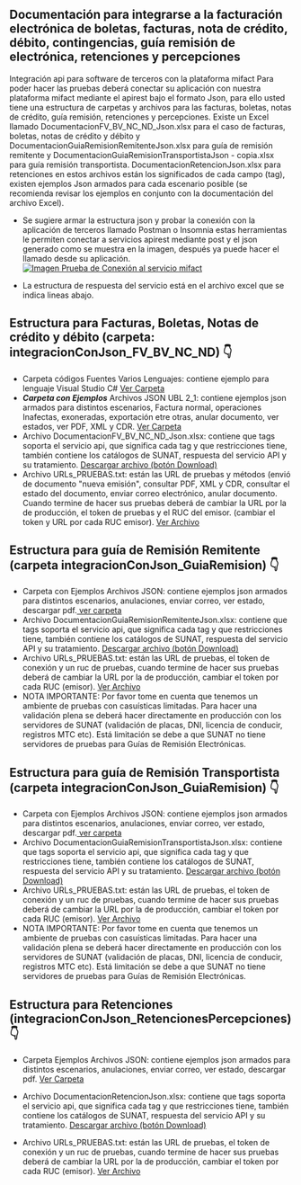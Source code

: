 ## Documentación para integrarse a la facturación electrónica de  boletas, facturas, nota de crédito, débito, contingencias, guía remisión de electrónica, retenciones y percepciones
Integración api para software de terceros con la plataforma mifact
Para poder hacer las pruebas deberá conectar su aplicación con nuestra plataforma mifact mediante el apirest bajo el formato Json, para ello usted tiene una estructura de carpetas y archivos para las facturas, boletas, notas de crédito, guía remisión, retenciones y percepciones. Existe un Excel llamado DocumentacionFV_BV_NC_ND_Json.xlsx para el caso de facturas, boletas, notas de crédito y débito y DocumentacionGuiaRemisionRemitenteJson.xlsx para guía de remisión remitente y DocumentacionGuiaRemisionTransportistaJson - copia.xlsx para guía remisión transportista. DocumentacionRetencionJson.xlsx para retenciones en estos archivos están los significados de cada campo (tag), existen ejemplos Json armados para cada escenario posible (se recomienda revisar los ejemplos en conjunto con la documentación del archivo Excel).
- Se sugiere armar la estructura json y probar la conexión con la aplicación de terceros llamado Postman o Insomnia estas herramientas le permiten conectar a servicios apirest mediante post y el json generado como se muestra en la imagen, después ya puede hacer el llamado desde su aplicación.
[![Imagen Prueba de Conexión al servicio mifact](https://img-logos-mifact.s3.amazonaws.com/JsonConexionMifact.png "Imagen Prueba de Conexión al servicio mifact")](https://img-logos-mifact.s3.amazonaws.com/JsonConexionMifact.png "Imagen Prueba de Conexión al servicio mifact")

- La estructura de respuesta del servicio está en el archivo excel que se indica lineas abajo.
## Estructura para Facturas, Boletas, Notas de crédito y débito (carpeta: integracionConJson_FV_BV_NC_ND) 👇


- Carpeta códigos Fuentes Varios Lenguajes: contiene ejemplo para lenguaje Visual Studio C# [Ver Carpeta](https://github.com/mifact/apijson/tree/master/integracionConJson_FV_BV_NC_ND/Codigos%20Fuentes%20Varios%20Lenguajes)
- ***Carpeta con Ejemplos*** Archivos JSON UBL 2_1: contiene ejemplos json armados para distintos escenarios, Factura normal, operaciones Inafectas, exoneradas, exportación etre otras, anular documento, ver estados, ver PDF, XML y CDR. [Ver Carpeta](https://github.com/mifact/apijson/tree/master/integracionConJson_FV_BV_NC_ND/Ejemplos%20Archivos%20JSON%20UBL%202_1)
- Archivo DocumentacionFV_BV_NC_ND_Json.xlsx: contiene que tags soporta el servicio api, que significa cada tag y que restricciones tiene, también contiene los catálogos de SUNAT, respuesta del servicio API y su tratamiento.  [Descargar archivo (botón Download)](https://github.com/mifact/apijson/blob/master/integracionConJson_FV_BV_NC_ND/DocumentacionFV_BV_NC_ND_Json.xlsx) 
- Archivo URLs_PRUEBAS.txt: están las URL de pruebas y métodos (envió de documento "nueva emisión", consultar PDF, XML y CDR, consultar el estado del documento, enviar correo electrónico, anular documento. Cuando termine de hacer sus pruebas deberá de cambiar la URL por la de producción, el token de pruebas y el RUC del emisor. (cambiar el token y URL por cada RUC emisor). [Ver Archivo](https://github.com/mifact/apijson/blob/master/integracionConJson_FV_BV_NC_ND/URLs_PRUEBAS.txt) 

## Estructura para guía de Remisión Remitente (carpeta integracionConJson_GuiaRemision) 👇
- Carpeta con Ejemplos Archivos JSON: contiene ejemplos json armados para distintos escenarios, anulaciones, enviar correo, ver estado, descargar pdf.[ ver carpeta](https://github.com/mifact/apijson/tree/master/integracionConJson_GuiaRemision/Ejemplos%20Archivos%20JSON)
- Archivo DocumentacionGuiaRemisionRemitenteJson.xlsx: contiene que tags  soporta el servicio api, que significa cada tag y que restricciones tiene, también contiene los catálogos de SUNAT, respuesta del servicio API y su tratamiento.
 [Descargar archivo (botón Download)](https://github.com/mifact/apijson/blob/master/integracionConJson_GuiaRemision/DocumentacionGuiaRemisionRemitenteJson.xlsx)
-  Archivo URLs_PRUEBAS.txt: están las URL de pruebas, el token de conexión y un ruc de pruebas, cuando termine de hacer sus pruebas deberá de cambiar la URL por la de producción, cambiar el token por cada RUC (emisor).  [Ver Archivo](https://github.com/mifact/apijson/blob/master/integracionConJson_GuiaRemision/URLs_PRUEBAS.txt)
- NOTA IMPORTANTE: Por favor tome en cuenta que tenemos un ambiente de pruebas con casuísticas limitadas. Para hacer una validación plena se deberá hacer directamente en producción con los servidores de SUNAT (validación de placas, DNI, licencia de conducir, registros MTC etc). Está limitación se debe a que SUNAT no tiene servidores de pruebas para Guías de Remisión Electrónicas.

## Estructura para guía de Remisión Transportista (carpeta integracionConJson_GuiaRemision) 👇
- Carpeta con Ejemplos Archivos JSON: contiene ejemplos json armados para distintos escenarios, anulaciones, enviar correo, ver estado, descargar pdf.[ ver carpeta](https://github.com/mifact/apijson/tree/master/integracionConJson_GuiaRemision/Ejemplos%20Archivos%20JSON)
- Archivo DocumentacionGuiaRemisionTransportistaJson.xlsx: contiene que tags  soporta el servicio api, que significa cada tag y que restricciones tiene, también contiene los catálogos de SUNAT, respuesta del servicio API y su tratamiento.
 [Descargar archivo (botón Download)](https://github.com/mifact/apijson/blob/master/integracionConJson_GuiaRemision/DocumentacionGuiaRemisionTransportistaJson.xlsx) 
-  Archivo URLs_PRUEBAS.txt: están las URL de pruebas, el token de conexión y un ruc de pruebas, cuando termine de hacer sus pruebas deberá de cambiar la URL por la de producción, cambiar el token por cada RUC (emisor).  [Ver Archivo](https://github.com/mifact/apijson/blob/master/integracionConJson_GuiaRemision/URLs_PRUEBAS.txt) 
- NOTA IMPORTANTE: Por favor tome en cuenta que tenemos un ambiente de pruebas con casuísticas limitadas. Para hacer una validación plena se deberá hacer directamente en producción con los servidores de SUNAT (validación de placas, DNI, licencia de conducir, registros MTC etc). Está limitación se debe a que SUNAT no tiene servidores de pruebas para Guías de Remisión Electrónicas.

## Estructura para Retenciones (integracionConJson_RetencionesPercepciones) 👇
- Carpeta Ejemplos Archivos JSON: contiene ejemplos json armados para distintos escenarios, anulaciones, enviar correo, ver estado, descargar pdf. [Ver Carpeta](https://github.com/mifact/apijson/tree/master/integracionConJson_RetencionesPercepciones/Ejemplos_Json_Retencion)
- Archivo DocumentacionRetencionJson.xlsx: contiene que tags soporta el servicio api, que significa cada tag y que restricciones tiene, también contiene los catálogos de SUNAT, respuesta del servicio API y su tratamiento.  [Descargar archivo (botón Download)](https://github.com/mifact/apijson/blob/master/integracionConJson_RetencionesPercepciones/DocumentacionRetencionJson.xlsx) 

- Archivo URLs_PRUEBAS.txt: están las URL de pruebas, el token de conexión y un ruc de pruebas, cuando termine de hacer sus pruebas deberá de cambiar la URL por la de producción, cambiar el token por cada RUC (emisor).  [Ver Archivo](https://github.com/mifact/apijson/blob/master/integracionConJson_RetencionesPercepciones/URLs_PRUEBAS.txt)
